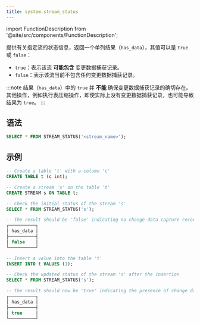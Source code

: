 ```yaml
---
title: system.stream_status
---
```


import FunctionDescription from '@site/src/components/FunctionDescription';

<FunctionDescription description="Introduced or updated: v1.2.225"/>

提供有关指定流的状态信息，返回一个单列结果（`has_data`），其值可以是 `true` 或 `false`：

- `true`：表示该流 **可能包含** 变更数据捕获记录。
- `false`：表示该流当前不包含任何变更数据捕获记录。

:::note
结果（`has_data`）中的 `true` 并 **不能** 确保变更数据捕获记录的确切存在。其他操作，例如执行表压缩操作，即使实际上没有变更数据捕获记录，也可能导致结果为 `true`。
:::

## 语法

```sql
SELECT * FROM STREAM_STATUS('<stream_name>');
```

## 示例

```sql
-- Create a table 't' with a column 'c'
CREATE TABLE t (c int);

-- Create a stream 's' on the table 't'
CREATE STREAM s ON TABLE t;

-- Check the initial status of the stream 's'
SELECT * FROM STREAM_STATUS('s');

-- The result should be 'false' indicating no change data capture records initially
┌──────────┐
│ has_data │
├──────────┤
│ false    │
└──────────┘

-- Insert a value into the table 't'
INSERT INTO t VALUES (1);

-- Check the updated status of the stream 's' after the insertion
SELECT * FROM STREAM_STATUS('s');

-- The result should now be 'true' indicating the presence of change data capture records
┌──────────┐
│ has_data │
├──────────┤
│ true     │
└──────────┘
```